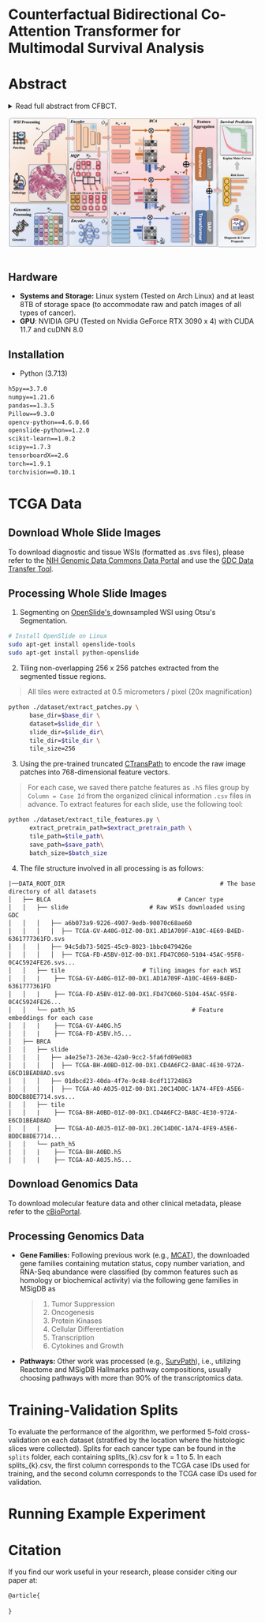 
<h1>Counterfactual Bidirectional Co-Attention Transformer for Multimodal Survival Analysis</h1>

# Abstract

<details>
<summary> Read full abstract from CFBCT.

![main_figure](figs/main.png)

</summary>

Applying deep learning to predict patient survival outcomes using histological whole-slide images (WSIs) and genomic data is challenging due to the morphological and transcriptomic heterogeneity present in the tumor microenvironment. Current state-of-the-art models often display learning biases, primarily because the genomic knowledge used to guide directional feature extraction from WSIs may be non-critical or incomplete. This results in a suboptimal and sometimes myopic understanding of the overall pathological landscape, potentially overlooking crucial histological insights. To tackle these challenges, we propose the CounterFactual Bidirectional Co-Attention Transformer framework. By integrating a bidirectional co-attention layer, our framework fosters effective feature interactions between the different modalities and ensuring consistent identification of prognostic features from WSIs. Crucially, by employing counterfactual reasoning, our model quantifies multimodal survival analysis as causal relationships, thereby directly addressing and reducing bias effects, allowing for the examination of 'what-if' scenarios and providing a more robust understanding of feature relationships and their impact on survival outcomes. The improvement over this method is demonstrated by an average performance improvement of 1.9\%. Validated across eight diverse cancer benchmark datasets from The Cancer Genome Atlas (TCGA), our framework marks a significant advancement in overcoming the inherent limitations of current histology-genomic model learning approaches. Our code is released at https://github.com/.

</details>

## Hardware

- **Systems and Storage:** Linux system (Tested on Arch Linux) and at least 8TB of storage space (to accommodate raw and patch images of all types of cancer).
- **GPU**: NVIDIA GPU (Tested on Nvidia GeForce RTX 3090 x 4) with CUDA 11.7 and cuDNN 8.0

## Installation

- Python (3.7.13)
```txt
h5py==3.7.0
numpy==1.21.6
pandas==1.3.5
Pillow==9.3.0
opencv-python==4.6.0.66
openslide-python==1.2.0
scikit-learn==1.0.2
scipy==1.7.3
tensorboardX==2.6
torch==1.9.1
torchvision==0.10.1
```

# TCGA Data

## Download  Whole Slide Images

To download diagnostic and tissue WSIs (formatted as .svs files), please refer to the [NIH Genomic Data Commons Data Portal](https://portal.gdc.cancer.gov/) and use the [GDC Data Transfer Tool](https://docs.gdc.cancer.gov/Data_Transfer_Tool/Users_Guide/Data_Download_and_Upload/).

## Processing Whole Slide Images

1.  Segmenting on [OpenSlide's ](https://openslide.org/api/python/) downsampled WSI using Otsu's Segmentation. 

```bash
# Install OpenSlide on Linux
sudo apt-get install openslide-tools
sudo apt-get install python-openslide
```

2. Tiling non-overlapping 256 x 256 patches extracted from the segmented tissue regions.

>  All tiles were extracted at 0.5 micrometers / pixel (20x magnification)


```bash
python ./dataset/extract_patches.py \
      base_dir=$base_dir \
      dataset=$slide_dir \
      slide_dir=$slide_dir\
      tile_dir=$tile_dir \
      tile_size=256
```

3. Using  the pre-trained truncated [CTransPath]( https://github.com/Xiyue-Wang/TransPath) to encode the raw image patches into 768-dimensional feature vectors.

>  For each case, we saved there patche features as `.h5` files group by `Column = Case Id` from the organized clinical information `.csv` files in advance.  To extract features for each slide, use the following tool:

```bash
python ./dataset/extract_tile_features.py \
      extract_pretrain_path=$extract_pretrain_path \
      tile_path=$tile_path\
      save_path=$save_path\
      batch_size=$batch_size
```

4. The file structure involved in all processing is as follows:

````
|──DATA_ROOT_DIR 											# The base directory of all datasets
│   ├── BLCA                 					# Cancer type
│   │   ├── slide                   	# Raw WSIs downloaded using GDC
│   │   │   ├── a6b073a9-9226-4907-9edb-90070c68ae60
│   │   │   │  ├── TCGA-GV-A40G-01Z-00-DX1.AD1A709F-A10C-4E69-B4ED-6361777361FD.svs
│   │   │   ├── 94c5db73-5025-45c9-8023-1bbc0479426e
│   │   │   │  ├── TCGA-FD-A5BV-01Z-00-DX1.FD47C060-5104-45AC-95F8-0C4C5924FE26.svs...
│   │   ├── tile                      # Tiling images for each WSI
│   │   |    ├── TCGA-GV-A40G-01Z-00-DX1.AD1A709F-A10C-4E69-B4ED-6361777361FD
│   │   |    ├── TCGA-FD-A5BV-01Z-00-DX1.FD47C060-5104-45AC-95F8-0C4C5924FE26...
│   │   └── path_h5    								# Feature embeddings for each case
│   │   |    ├── TCGA-GV-A40G.h5
│   │   |    ├── TCGA-FD-A5BV.h5...
│   ├── BRCA                
│   │   ├── slide                   
│   │   │   ├── a4e25e73-263e-42a0-9cc2-5fa6fd09e083
│   │   │   │  ├── TCGA-BH-A0BD-01Z-00-DX1.CD4A6FC2-BA8C-4E30-972A-E6CD1BEAD8AD.svs
│   │   │   ├── 01dbcd23-40da-4f7e-9c48-8cdf11724863
│   │   │   │  ├── TCGA-AO-A0J5-01Z-00-DX1.20C14D0C-1A74-4FE9-A5E6-BDDCB8DE7714.svs...
│   │   ├── tile                      
│   │   |    ├── TCGA-BH-A0BD-01Z-00-DX1.CD4A6FC2-BA8C-4E30-972A-E6CD1BEAD8AD
│   │   |    ├── TCGA-AO-A0J5-01Z-00-DX1.20C14D0C-1A74-4FE9-A5E6-BDDCB8DE7714...
│   │   └── path_h5    
│   │   |    ├── TCGA-BH-A0BD.h5
│   │   |    ├── TCGA-AO-A0J5.h5...
````



## Download  Genomics Data

To download molecular feature data and other clinical metadata, please refer to the [cBioPortal](https://www.cbioportal.org/).

## Processing Genomics Data

- **Gene Families:**  Following previous work (e.g., [MCAT](https://github.com/mahmoodlab/MCAT)), the downloaded gene families containing mutation status, copy number variation, and RNA-Seq abundance were classified (by common features such as homology or biochemical activity) via the following gene families in MSigDB as 

  > 1) Tumor Suppression
  > 2) Oncogenesis
  > 3) Protein Kinases
  > 4)  Cellular Differentiation
  > 5)  Transcription
  > 6)  Cytokines and Growth

- **Pathways:** Other work was processed (e.g., [SurvPath](https://github.com/mahmoodlab/SurvPath)), i.e., utilizing Reactome and MSigDB Hallmarks pathway compositions, usually choosing pathways with more than 90% of the transcriptomics data.


# Training-Validation Splits

To evaluate the performance of the algorithm, we performed 5-fold cross-validation on each dataset (stratified by the location where the histologic slices were collected). Splits for each cancer type can be found in the `splits` folder, each containing splits_{k}.csv for k = 1 to 5. In each splits_{k}.csv, the first column corresponds to the TCGA case IDs used for training, and the second column corresponds to the TCGA case IDs used for validation.

# Running Example Experiment

# Citation

If you find our work useful in your research, please consider citing our paper at:

```
@article{
 
}
```
